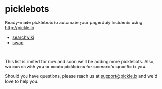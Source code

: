 picklebots
==========

Ready-made picklebots to automate your pagerduty incidents using http://pickle.io

* [searchwiki](https://github.com/pickleio/picklebots/tree/master/searchwiki.bot)
* [swap](https://github.com/pickleio/picklebots/tree/master/swap.bot)


<br>

This list is limited for now and soon we'll be adding more picklebots. Also, we can sit with you to create picklebots for scenario's specific to you.

Should you have questions, please reach us at support@pickle.io and we'd love to help you.
